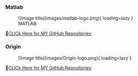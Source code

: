 
### **Matlab**

<figure markdown="span">
![Image title](images/matlab-logo.png){ loading=lazy }
  <figcaption>MATLAB</figcaption>
</figure>

🔗[CLICk Here for MY GitHub Repositories](https://github.com/Nusrat008/MATLAB)


### **Origin**

<figure markdown="span">
![Image title](images/Origin-logo.png){ loading=lazy }
  <figcaption></figcaption>
</figure>

🔗[CLICk Here for MY GitHub Repositories](https://github.com/Nusrat008/MATLAB)

